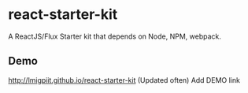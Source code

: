 # react-starter-kit
A ReactJS/Flux Starter kit that depends on Node, NPM, webpack.

## Demo
http://lmigpiit.github.io/react-starter-kit (Updated often)
Add DEMO link